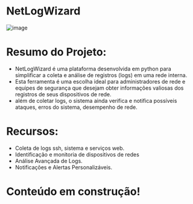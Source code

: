 # NetLogWizard

![image](https://github.com/brunofrs/NetLogWizard/assets/52774583/a4fbac5b-f0e5-4a65-a9c7-0783752bdac9)

# Resumo do Projeto:

- NetLogWizard é uma plataforma desenvolvida em python para simplificar a coleta e análise de registros (logs) em uma rede interna.
- Esta ferramenta é uma escolha ideal para administradores de rede e equipes de segurança que desejam obter informações valiosas dos registros de seus dispositivos de rede.
- além de coletar logs, o sistema ainda verifica e notifica possíveis ataques, erros do sistema, desempenho de rede.


# Recursos:
- Coleta de logs ssh, sistema e serviços web.
- Identificação e monitoria de dispositivos de redes 
- Análise Avançada de Logs.
- Notificações e Alertas Personalizáveis.



# Conteúdo em construção!
